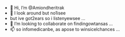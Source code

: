 - 👋 Hi, I’m @Amiondheritrak
- 👀 I look around but no1isee
-  but ive got2ears so i listenyewsee ...
- 💞️ I’m looking to collaborate on findingowtansas ...
- 📫 so infomedicanbe, as apose to winsicelchances  ...

<!---
Amiondheritrak/Amiondheritrak is a ✨ special ✨ repository because its `README.md` (this file) appears on your GitHub profile.
You can click the Preview link to take a look at your changes.
--->
